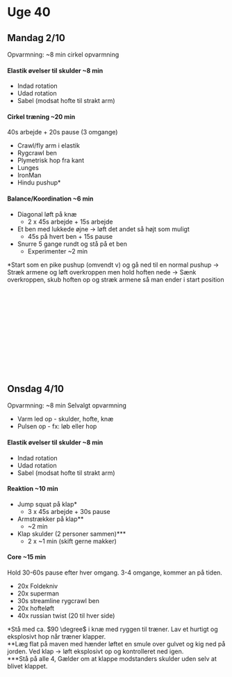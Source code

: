 # Uge 40
## Mandag 2/10
Opvarmning: ~8 min cirkel opvarmning

#### Elastik øvelser til skulder ~8 min 
- Indad rotation
- Udad rotation
- Sabel (modsat hofte til strakt arm)

#### Cirkel træning ~20 min  
40s arbejde + 20s pause (3 omgange)
- Crawl/fly arm i elastik
- Rygcrawl ben
- Plymetrisk hop fra kant
- Lunges
- IronMan
- Hindu pushup*


#### Balance/Koordination ~6 min
- Diagonal løft på knæ
  - 2 x 45s arbejde + 15s arbejde
- Et ben med lukkede øjne -> løft det andet så højt  som muligt
  - 45s på hvert ben + 15s pause
- Snurre 5 gange rundt og stå på et ben
  - Experimenter ~2 min


*Start som en pike pushup (omvendt v) og gå ned til en normal pushup -> Stræk armene og løft overkroppen men hold hoften nede -> Sænk overkroppen, skub hoften op og stræk armene så man ender i start position

<br><br><br><br><br><br><br><br><br><br><br>

## Onsdag 4/10
Opvarmning: ~8 min Selvalgt opvarmning
- Varm led op - skulder, hofte, knæ
- Pulsen op - fx: løb eller hop

#### Elastik øvelser til skulder ~8 min 
- Indad rotation
- Udad rotation
- Sabel (modsat hofte til strakt arm)


#### Reaktion ~10 min
- Jump squat på klap*
  - 3 x 45s arbejde + 30s pause
- Armstrækker på klap**
  - ~2 min
- Klap skulder (2 personer sammen)***
  - 2 x ~1 min (skift gerne makker)

#### Core ~15 min
Hold 30-60s pause efter hver omgang. 3-4 omgange, kommer an på tiden.
- 20x Foldekniv
- 20x superman
- 30s streamline rygcrawl ben
- 20x hofteløft
- 40x russian twist (20 til hver side)

*Stå med ca. $90 \degree$ i knæ med ryggen til træner. Lav et hurtigt og eksplosivt hop når træner klapper.  
**Læg flat på maven med hænder løftet en smule over gulvet og kig ned på jorden. Ved klap -> løft eksplosivt op og kontrolleret ned igen.   
***Stå på alle 4, Gælder om at klappe modstanders skulder uden selv at blivet klappet.
